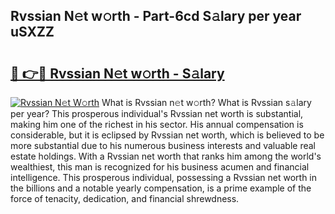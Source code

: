 ## Rvssian N𝚎t w𝚘rth - Part-6cd S𝚊lary per year uSXZZ

# <h2><a href="http://gc04ycb.nevu.top/?p=Rvssian">🔗 👉🔴 Rvssian N𝚎t w𝚘rth - S𝚊lary</a></h2>

[![Rvssian N𝚎t W𝚘rth](https://i.imgur.com/Oavwk0R.jpeg)](http://gc04ycb.nevu.top/?p=Rvssian)
What is Rvssian n𝚎t w𝚘rth? What is Rvssian s𝚊lary per year?
This prosperous individual's Rvssian net worth is substantial, making him one of the richest in his sector. His annual compensation is considerable, but it is eclipsed by Rvssian net worth, which is believed to be more substantial due to his numerous business interests and valuable real estate holdings. With a Rvssian net worth that ranks him among the world's wealthiest, this man is recognized for his business acumen and financial intelligence. This prosperous individual, possessing a Rvssian net worth in the billions and a notable yearly compensation, is a prime example of the force of tenacity, dedication, and financial shrewdness.
